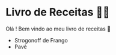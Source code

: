 # Livro de Receitas :man_cook:

Olá ! Bem vindo ao meu livro de receitas :wave:

- Strogonoff de Frango
- Pavê
